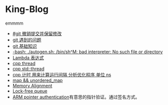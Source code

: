 # King-Blog
emmmm
- [#git 撤销提交并保留修改](https://github.com/king-etc/Problem-etc/issues/3)
- [git 遇到的问题](https://github.com/king-etc/Problem-etc/issues/2)
- [git 基础知识](https://github.com/king-etc/King-Blog/issues/7)
- [-bash: ./autogen.sh: /bin/sh^M: bad interpreter: No such file or directory](https://github.com/king-etc/Problem-etc/issues/1)
- [Lambda 表达式](https://www.oracle.com/technetwork/cn/articles/servers-storage-dev/howto-use-lambda-exp-cpp11-2189895-zhs.html)
- [cpp thread](https://github.com/king-etc/King-Blog/issues/1)
- [cpp std::thread](https://github.com/king-etc/King-Blog/issues/2)
- [cpp 计时 用来计算运行间隔 分析优化程序 单位 ns](https://github.com/king-etc/library/blob/master/chrono/chrono.hpp)
- [map && unordered_map](https://github.com/king-etc/King-Blog/issues/4)
- [Memory Alignment ](https://github.com/king-etc/King-Blog/issues/6)
- [Lock-free queue](https://github.com/king-etc/library/tree/master/queue)
- [ARM pointer authentication](https://lwn.net/Articles/718888/)有意思的指针验证。通过签名方式。
